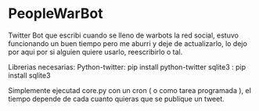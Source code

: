 # PeopleWarBot
Twitter Bot que escribi cuando se lleno de warbots la red social, estuvo funcionando un buen tiempo pero me aburri y deje de actualizarlo, lo dejo por aqui por si alguien quiere usarlo, reescribirlo o tal.

Librerias necesarias:
Python-twitter: pip install python-twitter 
sqlite3 : pip install sqlite3


Simplemente ejecutad core.py con un cron ( o como tarea programada ), el tiempo depende de cada cuanto quieras que se publique un tweet.
